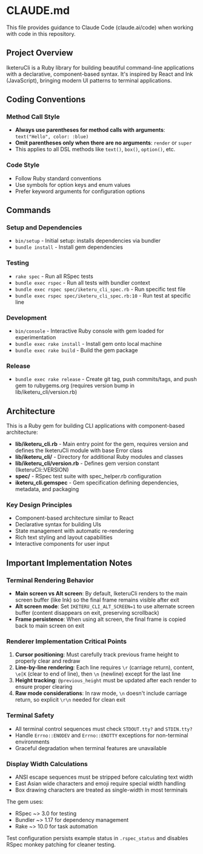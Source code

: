 # CLAUDE.md

This file provides guidance to Claude Code (claude.ai/code) when working with code in this repository.

## Project Overview

IketeruCli is a Ruby library for building beautiful command-line applications with a declarative, component-based syntax. It's inspired by React and Ink (JavaScript), bringing modern UI patterns to terminal applications.

## Coding Conventions

### Method Call Style
- **Always use parentheses for method calls with arguments**: `text("Hello", color: :blue)`
- **Omit parentheses only when there are no arguments**: `render` or `super`
- This applies to all DSL methods like `text()`, `box()`, `option()`, etc.

### Code Style
- Follow Ruby standard conventions
- Use symbols for option keys and enum values
- Prefer keyword arguments for configuration options

## Commands

### Setup and Dependencies
- `bin/setup` - Initial setup: installs dependencies via bundler
- `bundle install` - Install gem dependencies

### Testing
- `rake spec` - Run all RSpec tests
- `bundle exec rspec` - Run all tests with bundler context
- `bundle exec rspec spec/iketeru_cli_spec.rb` - Run specific test file
- `bundle exec rspec spec/iketeru_cli_spec.rb:10` - Run test at specific line

### Development
- `bin/console` - Interactive Ruby console with gem loaded for experimentation
- `bundle exec rake install` - Install gem onto local machine
- `bundle exec rake build` - Build the gem package

### Release
- `bundle exec rake release` - Create git tag, push commits/tags, and push gem to rubygems.org (requires version bump in lib/iketeru_cli/version.rb)

## Architecture

This is a Ruby gem for building CLI applications with component-based architecture:

- **lib/iketeru_cli.rb** - Main entry point for the gem, requires version and defines the IketeruCli module with base Error class
- **lib/iketeru_cli/** - Directory for additional Ruby modules and classes
- **lib/iketeru_cli/version.rb** - Defines gem version constant (IketeruCli::VERSION)
- **spec/** - RSpec test suite with spec_helper.rb configuration
- **iketeru_cli.gemspec** - Gem specification defining dependencies, metadata, and packaging

### Key Design Principles
- Component-based architecture similar to React
- Declarative syntax for building UIs
- State management with automatic re-rendering
- Rich text styling and layout capabilities
- Interactive components for user input

## Important Implementation Notes

### Terminal Rendering Behavior
- **Main screen vs Alt screen**: By default, IketeruCli renders to the main screen buffer (like Ink) so the final frame remains visible after exit
- **Alt screen mode**: Set `IKETERU_CLI_ALT_SCREEN=1` to use alternate screen buffer (content disappears on exit, preserving scrollback)
- **Frame persistence**: When using alt screen, the final frame is copied back to main screen on exit

### Renderer Implementation Critical Points
1. **Cursor positioning**: Must carefully track previous frame height to properly clear and redraw
2. **Line-by-line rendering**: Each line requires `\r` (carriage return), content, `\e[K` (clear to end of line), then `\n` (newline) except for the last line
3. **Height tracking**: `@previous_height` must be updated after each render to ensure proper clearing
4. **Raw mode considerations**: In raw mode, `\n` doesn't include carriage return, so explicit `\r\n` needed for clean exit

### Terminal Safety
- All terminal control sequences must check `STDOUT.tty?` and `STDIN.tty?`
- Handle `Errno::ENODEV` and `Errno::ENOTTY` exceptions for non-terminal environments
- Graceful degradation when terminal features are unavailable

### Display Width Calculations
- ANSI escape sequences must be stripped before calculating text width
- East Asian wide characters and emoji require special width handling
- Box drawing characters are treated as single-width in most terminals

The gem uses:
- RSpec ~> 3.0 for testing
- Bundler ~> 1.17 for dependency management
- Rake ~> 10.0 for task automation

Test configuration persists example status in `.rspec_status` and disables RSpec monkey patching for cleaner testing.